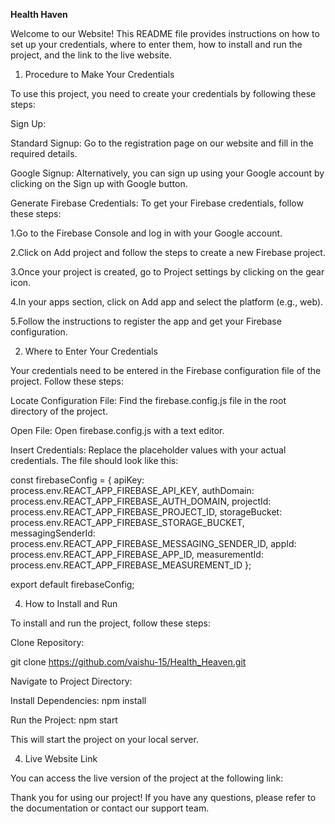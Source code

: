 <b>Health Haven</b>

Welcome to our Website! This README file provides instructions on how to set up your credentials, where to enter them, how to install and run the project, and the link to the live website.

1. Procedure to Make Your Credentials

To use this project, you need to create your credentials by following these steps:

Sign Up:

Standard Signup: Go to the registration page on our website and fill in the required details.

Google Signup: Alternatively, you can sign up using your Google account by clicking on the Sign up with Google button.

Generate Firebase Credentials: To get your Firebase credentials, follow these steps:

  1.Go to the Firebase Console and log in with your Google account.
  
  2.Click on Add project and follow the steps to create a new Firebase project.
  
  3.Once your project is created, go to Project settings by clicking on the gear icon.
  
  4.In your apps section, click on Add app and select the platform (e.g., web).
  
  5.Follow the instructions to register the app and get your Firebase configuration.

2. Where to Enter Your Credentials

Your credentials need to be entered in the Firebase configuration file of the project. Follow these steps:

Locate Configuration File: Find the firebase.config.js file in the root directory of the project.

Open File: Open firebase.config.js with a text editor.

Insert Credentials: Replace the placeholder values with your actual credentials. The file should look like this:

const firebaseConfig = {
    apiKey: process.env.REACT_APP_FIREBASE_API_KEY,
    authDomain: process.env.REACT_APP_FIREBASE_AUTH_DOMAIN,
    projectId: process.env.REACT_APP_FIREBASE_PROJECT_ID,
    storageBucket: process.env.REACT_APP_FIREBASE_STORAGE_BUCKET,
    messagingSenderId: process.env.REACT_APP_FIREBASE_MESSAGING_SENDER_ID,
    appId: process.env.REACT_APP_FIREBASE_APP_ID,
    measurementId: process.env.REACT_APP_FIREBASE_MEASUREMENT_ID
};

export default firebaseConfig;

4. How to Install and Run
 
To install and run the project, follow these steps:

Clone Repository:

git clone https://github.com/vaishu-15/Health_Heaven.git

Navigate to Project Directory:

Install Dependencies:
npm install

Run the Project:
npm start

This will start the project on your local server.

4. Live Website Link
 
You can access the live version of the project at the following link: 

Thank you for using our project! If you have any questions, please refer to the documentation or contact our support team.
